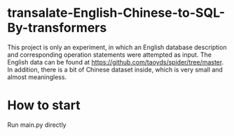 # transalate-English-Chinese-to-SQL-By-transformers
This project is only an experiment, in which an English database description and corresponding operation statements were attempted as input. The English data can be found at https://github.com/taoyds/spider/tree/master. In addition, there is a bit of Chinese dataset inside, which is very small and almost meaningless.

# How to start
Run main.py directly
